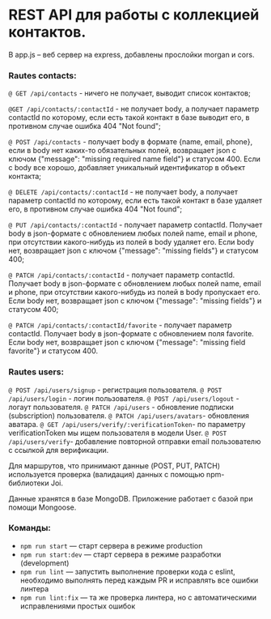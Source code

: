 # REST API для работы с коллекцией контактов.

В app.js – веб сервер на express, добавлены прослойки morgan и cors.

### Rautes contacts:

`@ GET /api/contacts` -
ничего не получает, выводит список контактов;

`@GET /api/contacts/:contactId` -
не получает body, а получает параметр contactId по которому, если есть такой контакт в базе выводит его, в противном случае ошибка 404 "Not found";

`@ POST /api/contacts` -
получает body в формате {name, email, phone}, если в body нет каких-то обязательных полей, возвращает json с ключом {"message": "missing required name field"} и статусом 400. Если с body все хорошо, добавляет уникальный идентификатор в объект контакта;

`@ DELETE /api/contacts/:contactId` -
не получает body, а получает параметр contactId по которому, если есть такой контакт в базе удаляет его, в противном случае ошибка 404 "Not found";

`@ PUT /api/contacts/:contactId` -
получает параметр contactId. Получает body в json-формате c обновлением любых полей name, email и phone, при отсутствии какого-нибудь из полей в body удаляет его. Если body нет, возвращает json с ключом {"message": "missing fields"} и статусом 400;

`@ PАTCH /api/contacts/:contactId` -
получает параметр contactId. Получает body в json-формате c обновлением любых полей name, email и phone, при отсутствии какого-нибудь из полей в body пропускает его. Если body нет, возвращает json с ключом {"message": "missing fields"} и статусом 400;

`@ PATCH /api/contacts/:contactId/favorite` -
получает параметр contactId. Получает body в json-формате c обновлением поля favorite. Если body нет, возвращает json с ключом {"message": "missing field favorite"} и статусом 400.

### Rautes users:

`@ POST /api/users/signup` - регистрация пользователя.
`@ POST /api/users/login` - логин пользователя.
`@ POST /api/users/logout` - логаут пользователя.
`@ PATCH /api/users` - обновление подписки (subscription) пользователя.
`@ PATCH /api/users/avatars`- обновления аватара.
`@ GET /api/users/verify/:verificationToken`- по параметру verificationToken мы ищем пользователя в модели User.
`@ POST /api/users/verify`- добавление повторной отправки email пользователю с ссылкой для верификации.

Для маршрутов, что принимают данные (POST, PUT, PATCH) используется проверка (валидация) данных с помощью npm-библиотеки Joi.

Данные хранятся в базе MongoDB. Приложение работает с базой при помощи Mongoose.

### Команды:

- `npm run start` &mdash; старт сервера в режиме production
- `npm run start:dev` &mdash; старт сервера в режиме разработки (development)
- `npm run lint` &mdash; запустить выполнение проверки кода с eslint, необходимо выполнять перед каждым PR и исправлять все ошибки линтера
- `npm run lint:fix` &mdash; та же проверка линтера, но с автоматическими исправлениями простых ошибок

